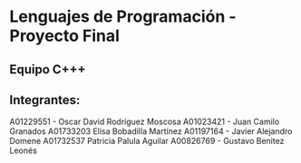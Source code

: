# Lenguajes de Programación - Proyecto Final
## Equipo C+++

## Integrantes:

A01229551 - Oscar David Rodríguez Moscosa
A01023421 - Juan Camilo Granados
A01733203 Elisa Bobadilla Martínez
A01197164 - Javier Alejandro Domene
A01732537 Patricia Palula Aguilar
A00826769 - Gustavo Benitez Leonés
